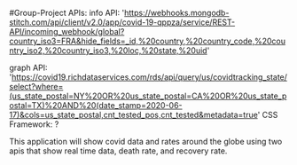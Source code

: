 #Group-Project
APIs: info API: 'https://webhooks.mongodb-stitch.com/api/client/v2.0/app/covid-19-qppza/service/REST-API/incoming_webhook/global?country_iso3=FRA&hide_fields=_id,%20country,%20country_code,%20country_iso2,%20country_iso3,%20loc,%20state,%20uid'  

graph API: 'https://covid19.richdataservices.com/rds/api/query/us/covidtracking_state/select?where=(us_state_postal=NY%20OR%20us_state_postal=CA%20OR%20us_state_postal=TX)%20AND%20(date_stamp=2020-06-17)&cols=us_state_postal,cnt_tested_pos,cnt_tested&metadata=true'
CSS Framework: ?

This application will show covid data and rates around the globe using two apis that show real time data, death rate, and recovery rate. 


